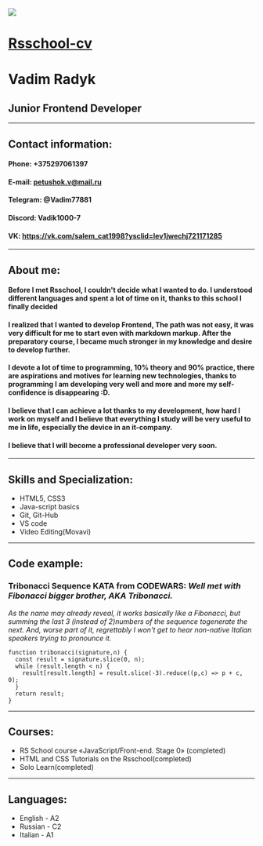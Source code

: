 <image src="https://sun9-east.userapi.com/sun9-19/s/v1/ig2/RcbTUrL7wUhFUS_kKtQgFf35duDBBRviVmDqXs9KOeQcXALhg1JSkbD0OQL1J6CSZGoT26A3-0C2761f8qhYsYdL.jpg?size=960x1280&quality=95&type=album">

# [Rsschool-cv](https://app.rs.school/course/schedule?course=js-fe-2023Q1)


# Vadim Radyk

## Junior Frontend Developer
***
## Contact information:
#### Phone: +375297061397
#### E-mail: petushok.v@mail.ru
#### Telegram: @Vadim77881
#### Discord: Vadik1000-7
#### VK: https://vk.com/salem_cat1998?ysclid=lev1jwechj721171285
***
## About me:

#### Before I met Rsschool, I couldn't decide what I wanted to do. I understood different languages and spent a lot of time on it, thanks to this school I finally decided

#### I realized that I wanted to develop Frontend, The path was not easy, it was very difficult for me to start even with markdown markup. After the preparatory course, I became much stronger in my knowledge and desire to develop further.

#### I devote a lot of time to programming, 10% theory and 90% practice, there are aspirations and motives for learning new technologies, thanks to programming I am developing very well and more and more my self-confidence is disappearing :D.

#### I believe that I can achieve a lot thanks to my development, how hard I work on myself and I believe that everything I study will be very useful to me in life, especially the device in an it-company.

#### I believe that I will become a professional developer very soon.
***
## Skills and Specialization:
* HTML5, CSS3
* Java-script basics
* Git, Git-Hub
* VS code
* Video Editing(Movavi)
***
## Code example:

### **Tribonacci Sequence KATA from CODEWARS**: *Well met with Fibonacci bigger brother, AKA Tribonacci.*
*As the name may already reveal, it works basically like a Fibonacci, but summing the last 3 (instead of 2)numbers of the sequence*
*togenerate the next. And, worse part of it, regrettably I won't get to hear non-native Italian speakers trying to pronounce it.*
```
function tribonacci(signature,n) {
  const result = signature.slice(0, n);
  while (result.length < n) {
    result[result.length] = result.slice(-3).reduce((p,c) => p + c, 0);
  }
  return result;
}
```
***
## Courses:
* RS School course «JavaScript/Front-end. Stage 0» (completed)
* HTML and CSS Tutorials on the Rsschool(completed)
* Solo Learn(completed)
***

## Languages:
* English - A2
* Russian - С2
* Italian - A1
